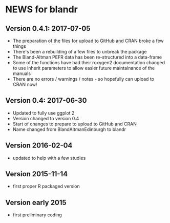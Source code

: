 # NEWS for blandr

## Version 0.4.1: 2017-07-05
* The preparation of the files for upload to GitHub and CRAN broke a few things
* There's been a rebuilding of a few files to unbreak the package
* The Bland-Altman PEFR data has been re-structured into a data-frame
* Some of the functions have had their roxygen2 documentation changed to use inherit parameters to allow easier future maintainance of the manuals
* There are no errors / warnings / notes - so hopefully can upload to CRAN now!

## Version 0.4: 2017-06-30
* Updated to fully use ggplot 2
* Version changed to version 0.4
* Start of changes to prepare to upload to GitHub and CRAN
* Name changed from BlandAltmanEdinburgh to blandr

## Version 2016-02-04
* updated to help with a few studies

## Version 2015-11-14
* first proper R packaged version

## Version early 2015
* first preliminary coding
